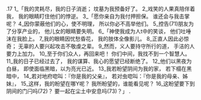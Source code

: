 .17 
1_「我的灵耗尽，我的日子消逝； 
坟墓为我预备好了。 
2_戏笑的人果真陪伴着我， 
我的眼睛盯住他们的悖逆。 
3_「愿你亲自为我付押担保。 
谁还会与我击掌呢？ 
4_因你蒙蔽他们的心，使不明理， 
所以你必不高举他们。 
5_控告(71)朋友为了分享产业的， 
他儿女的眼睛要失明。 
6_「神使我成为人t中的笑谈， 
他们吐唾沫在我脸上。 
7_我的眼睛因忧愁昏花， 
我的肢体全像影儿。 
8_正直人因此必惊奇； 
无辜的人要兴起攻击不敬虔之辈。 
9_然而，义人要持守所行的道， 
手洁的人要力上加力。 
10_至于你们众人，再回来吧！ 
你们中间，我找不到一个智慧人。 
11_我的日子已经过去了， 
我的谋算、我心的愿望已经断绝了。 
12_他们以黑夜为白昼， 
即使面临黑暗，以为亮光已近。 
13_我若盼望阴间为我的家， 
若下榻在黑暗中， 
14_若对地府唿叫：『你是我的父亲』， 
若对虫唿叫：『你是我的母亲、姊妹』， 
15_这样，我的盼望在哪Y呢？ 
我所盼望的，谁能看见呢？ 
16_这盼望要下到阴间的门闩吗(72)？ 
要一起在尘土中安息吗(73)？」 
.